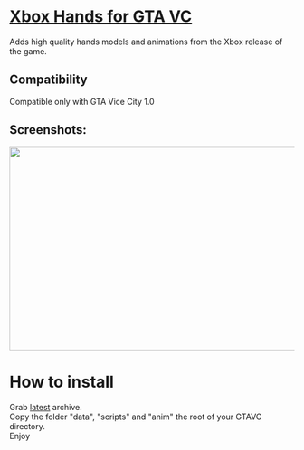 # [Xbox Hands for GTA VC]()
Adds high quality hands models and animations from the Xbox release of the game.

## Compatibility
Compatible only with GTA Vice City 1.0

## Screenshots:
<p align="center">
<img src="https://i.imgur.com/JmiZkgy.png" width="640" height="360">
</p>

# How to install
Grab [latest](https://github.com/gennariarmando/gtavc-xbox-hands/releases) archive. \
Copy the folder "data", "scripts" and "anim" the root of your GTAVC directory. \
Enjoy

